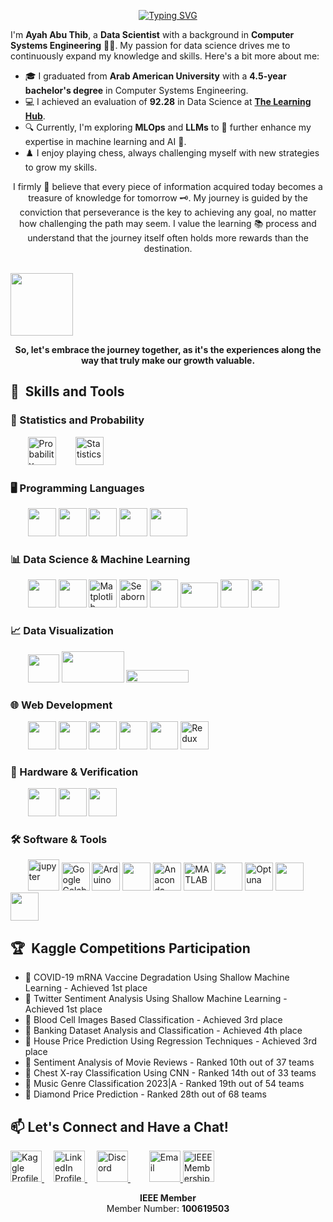 <p align="center">
    <a href="https://git.io/typing-svg"><img src="https://readme-typing-svg.demolab.com?font=Fira+Code&size=23&duration=4000&pause=750&color=EC429A&random=false&width=435&lines=Hi%2C+I+am+Ayah+Abu+Thib!+%F0%9F%91%8B;I'm+a+Data Scientist;Happy+to+see+you+here+%F0%9F%98%8A" alt="Typing SVG" /></a>
</p>

<!-- ----------------------------------------------------------------------------------------------------- -->
<div>
    <p>I'm <strong>Ayah Abu Thib</strong>, a <strong>Data Scientist</strong> with a background in <strong>Computer Systems Engineering</strong> 👩‍💻. My passion for data science drives me to continuously expand my knowledge and skills. Here's a bit more about me:</p>
    <ul>
        <li>🎓 I graduated from <strong>Arab American University</strong> with a <strong>4.5-year bachelor's degree</strong> in Computer Systems Engineering.</li>
        <li>💻 I achieved an evaluation of <strong>92.28</strong> in Data Science at <a href="https://tlearninghub.com/" target="_blank"><strong>The Learning Hub</strong></a>.</li>
        <li>🔍 Currently, I'm exploring <strong>MLOps</strong> and <strong>LLMs</strong> to 🌱 further enhance my expertise in machine learning and AI 🤖.</li>
        <li>♟️ I enjoy playing chess, always challenging myself with new strategies to grow my skills.</li>
    </ul>
    <p align="center">I firmly 🧠 believe that every piece of information acquired today becomes a treasure of knowledge for tomorrow 🗝️. My journey is guided by the conviction that perseverance is the key to achieving any goal, no matter how challenging the path may seem. I value the learning 📚 process and understand that the journey itself often holds more rewards than the destination.</p>
       &nbsp;&nbsp;&nbsp;&nbsp;&nbsp;&nbsp;&nbsp;&nbsp;&nbsp;&nbsp;&nbsp;&nbsp;&nbsp;&nbsp;&nbsp;&nbsp;&nbsp;&nbsp;&nbsp;&nbsp;&nbsp;&nbsp;&nbsp;&nbsp;&nbsp;   &nbsp;&nbsp;&nbsp;&nbsp;&nbsp;&nbsp;&nbsp;&nbsp;&nbsp;&nbsp;&nbsp;&nbsp;&nbsp;&nbsp;&nbsp;&nbsp;&nbsp;&nbsp;&nbsp;&nbsp;&nbsp;&nbsp;&nbsp;&nbsp;&nbsp;
       &nbsp;&nbsp;&nbsp;&nbsp;&nbsp;&nbsp;&nbsp;&nbsp;&nbsp;&nbsp;&nbsp;&nbsp;&nbsp;&nbsp;&nbsp;&nbsp;&nbsp;&nbsp;&nbsp;&nbsp;&nbsp;&nbsp;&nbsp;&nbsp;&nbsp;
           &nbsp;&nbsp;&nbsp;&nbsp;&nbsp;&nbsp;&nbsp;&nbsp;&nbsp;&nbsp;&nbsp;&nbsp;&nbsp;&nbsp;&nbsp;&nbsp;&nbsp;&nbsp;&nbsp;&nbsp;&nbsp;&nbsp;&nbsp;&nbsp;&nbsp;
    <img src="https://static.vecteezy.com/system/resources/previews/003/352/178/original/cute-characters-friendly-robot-waving-hand-free-vector.jpg" width="100" height="100"/>
    <p align="center"><strong>So, let's embrace the journey together, as it's the experiences along the way that truly make our growth valuable.</strong></p>
</div>

<h2>🚀 &nbsp;Skills and Tools</h2>


### 📐 Statistics and Probability
<p align="left">
    &nbsp;&nbsp;&nbsp;&nbsp;&nbsp;&nbsp;&nbsp;<img src="https://cdn1.iconfinder.com/data/icons/statistical-analysis-4/512/Probability-businessanalysis-dice-possible-dicethrowing-512.png" width="45" height="45" alt="Probability"/>
    &nbsp;  &nbsp;   &nbsp;  &nbsp;<img src="https://cdn-icons-png.flaticon.com/512/2636/2636334.png" width="45" height="45" alt="Statistics"/>
</p>

### 🖥️ Programming Languages
<p align="left">
&nbsp;&nbsp;&nbsp;&nbsp;&nbsp;&nbsp;&nbsp;<img src="https://cdn.jsdelivr.net/gh/devicons/devicon/icons/python/python-original.svg" width="45" height="45"/>
<img src="https://cdn.jsdelivr.net/gh/devicons/devicon/icons/cplusplus/cplusplus-original.svg" width="45" height="45"/>
<img src="https://cdn.jsdelivr.net/gh/devicons/devicon/icons/csharp/csharp-original.svg" width="45" height="45"/>
<img src="https://cdn.jsdelivr.net/gh/devicons/devicon/icons/javascript/javascript-original.svg" width="45" height="45"/>
<img src="https://cdn.jsdelivr.net/gh/devicons/devicon/icons/oracle/oracle-original.svg" width="60" height="45"/> <!-- PL/SQL -->
</p>

### 📊 Data Science & Machine Learning
<p align="left">
&nbsp;&nbsp;&nbsp;&nbsp;&nbsp;&nbsp;&nbsp;<img src="https://cdn.jsdelivr.net/gh/devicons/devicon/icons/pandas/pandas-original-wordmark.svg" width="45" height="45"/>
<img src="https://cdn.jsdelivr.net/gh/devicons/devicon/icons/numpy/numpy-original.svg" width="45" height="45"/>
<img src="https://numfocus.org/wp-content/uploads/2016/07/Matplotlib_Logo_191209.png" width="45" height="45" alt="Matplotlib"/>
<img src="https://seaborn.pydata.org/_images/logo-mark-lightbg.svg" width="45" height="45" alt="Seaborn"/>
<img src="https://cdn.jsdelivr.net/gh/devicons/devicon/icons/opencv/opencv-original-wordmark.svg" width="45" height="45"/>
<img src="https://www.bgp4.com/wp-content/uploads/2019/08/Scikit_learn_logo_small.svg_-840x452.png" width="60" height="40"/>
<img src="https://cdn.jsdelivr.net/gh/devicons/devicon/icons/tensorflow/tensorflow-original.svg" width="45" height="45"/>
<img src="https://cdn.jsdelivr.net/gh/devicons/devicon/icons/keras/keras-original.svg" width="45" height="45"/>
</p>


### 📈 Data Visualization
<p align="left">
    &nbsp;&nbsp;&nbsp;&nbsp;&nbsp;&nbsp;&nbsp;<img src="https://www.svgrepo.com/show/354012/looker-icon.svg" width="50" height="45"/>
    <img src="https://logohistory.net/wp-content/uploads/2023/05/Power-BI-Symbol-1024x576.png" width="100" height="50"/>
    <img src="https://upload.wikimedia.org/wikipedia/commons/4/4b/Tableau_Logo.png" width="100" height="20"/>
</p>

### :globe_with_meridians: Web Development
<p align="left">
&nbsp;&nbsp;&nbsp;&nbsp;&nbsp;&nbsp;&nbsp;<img src="https://cdn.jsdelivr.net/gh/devicons/devicon/icons/html5/html5-original.svg" width="45" height="45"/>
<img src="https://cdn.jsdelivr.net/gh/devicons/devicon/icons/css3/css3-original.svg" width="45" height="45"/>
<img src="https://cdn.jsdelivr.net/gh/devicons/devicon/icons/sass/sass-original.svg" width="45" height="45"/>
<img src="https://cdn.jsdelivr.net/gh/devicons/devicon/icons/bootstrap/bootstrap-plain-wordmark.svg" width="45" height="45"/>
<img src="https://cdn.jsdelivr.net/gh/devicons/devicon/icons/react/react-original.svg" width="45" height="45"/>
<img src="https://cdn.jsdelivr.net/gh/devicons/devicon/icons/redux/redux-original.svg" width="45" height="45" alt="Redux"/>
</p>


### 🔧 Hardware & Verification
<p align="left">
    &nbsp;&nbsp;&nbsp;&nbsp;&nbsp;&nbsp;&nbsp;<img src="https://cdn.icon-icons.com/icons2/2107/PNG/512/file_type_verilog_icon_130092.png" width="45" height="45"/>
    <img src="https://static-00.iconduck.com/assets.00/file-type-light-systemverilog-icon-1024x1024-wi2lz7tf.png" width="45" height="45"/>
    <img src="https://www.rachip.com/wp-content/uploads/2020/01/UVM_Logo.jpg" width="45" height="45"/>
</p>


### 🛠️ Software & Tools
<p align="left">
&nbsp;&nbsp;&nbsp;&nbsp;&nbsp;&nbsp;&nbsp;<img src="https://github.com/sondosaabed/sondosaabed/assets/65151701/25b6837f-b683-497a-98ed-955bb56804b8" alt="jupyter" height="50"/>
<img src="https://upload.wikimedia.org/wikipedia/commons/d/d0/Google_Colaboratory_SVG_Logo.svg" width="45" height="45" alt="Google Colab"/>
<img src="https://cdn.jsdelivr.net/gh/devicons/devicon/icons/arduino/arduino-original.svg" width="45" height="45" alt="Arduino"/>
<img src="https://cdn.jsdelivr.net/gh/devicons/devicon/icons/linux/linux-original.svg" width="45" height="45"/>
<img src="https://www.clipartmax.com/png/full/349-3490136_anaconda-icon-anaconda-python-icon.png" width="45" height="45" alt="Anaconda"/>
<img src="https://cdn.jsdelivr.net/gh/devicons/devicon/icons/matlab/matlab-original.svg" width="45" height="45" alt="MATLAB"/>
<img src="https://cdn.jsdelivr.net/gh/devicons/devicon/icons/slack/slack-original.svg" width="45" height="45"/>
<img src="https://avatars.githubusercontent.com/u/57251745?s=200&v=4" width="45" height="45" alt="Optuna"/>    
<img src="https://cdn.jsdelivr.net/gh/devicons/devicon/icons/jira/jira-original-wordmark.svg" width="45" height="45"/>
<img src="https://cdn.jsdelivr.net/gh/devicons/devicon/icons/vscode/vscode-original.svg" width="45" height="45"/> <!-- VS Code -->


</p>

<h2>🏆 &nbsp;Kaggle Competitions Participation</h2>

<ul>
    <li>🥇 COVID-19 mRNA Vaccine Degradation Using Shallow Machine Learning - Achieved 1st place</li>
    <li>🥇 Twitter Sentiment Analysis Using Shallow Machine Learning - Achieved 1st place</li>
    <li>🥉 Blood Cell Images Based Classification - Achieved 3rd place</li>
    <li>🏅 Banking Dataset Analysis and Classification - Achieved 4th place</li>
    <li>🥉 House Price Prediction Using Regression Techniques - Achieved 3rd place</li>
    <li>🏅 Sentiment Analysis of Movie Reviews - Ranked 10th out of 37 teams</li>
    <li>🏅 Chest X-ray Classification Using CNN - Ranked 14th out of 33 teams</li>
    <li>🏅 Music Genre Classification 2023|A - Ranked 19th out of 54 teams</li>
    <li>🏅 Diamond Price Prediction - Ranked 28th out of 68 teams</li>
</ul>

<h2>📫 Let's Connect and Have a Chat!</h2>

<p align="left">
    <a href="https://www.kaggle.com/ayahabuthib" target="_blank" style="margin-right: 15px;">
        <img height="50" src="https://cdn3.iconfinder.com/data/icons/logos-and-brands-adobe/512/189_Kaggle-512.png" alt="Kaggle Profile"/>
    </a>
    <a href="https://www.linkedin.com/in/ayahabuthib" target="_blank" style="margin-right: 15px;">
        <img height="50" src="https://user-images.githubusercontent.com/46517096/166973395-19676cd8-f8ec-4abf-83ff-da8243505b82.png" alt="LinkedIn Profile"/>
    </a>
     <a href="https://discord.com/users/1068960988759588915" target="_blank" style="margin-right: 15px;">
        <img height="50" src="https://clipartcraft.com/images/discord-logo-transparent-drawn-1.png" alt="Discord"/>
    </a>
    <a href="https://github.com/Ayah-AbuThib" target="_blank" style="margin-right: 15px;">
    </a>
    <a href="mailto:AyahAbuThib@gmail.com" target="_blank">
        <img height="50" src="https://techcommunity.microsoft.com/t5/image/serverpage/image-id/172206i70472167E79B9D0F/image-size/large?v=v2&px=999" alt="Email"/>
    </a>
    <a href="https://www.ieee.org/membership/" target="_blank" style="margin-right: 15px;">
    <img height="50" src="https://www.ieee.org/profile/assets/images/ieee_logo_blue.png" alt="IEEE Membership"/>
    </a>
</p>


<!-- Additional Membership Information -->
<p align="center">
    <strong>IEEE Member</strong><br>
    Member Number: <strong>100619503</strong>
</p>
